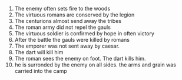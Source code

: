 1. The enemy often sets fire to the woods
2. The virtuous romans are conserved by the legion
3. The centurions almost send away the tribes
1. The roman army did not repel the gauls
1. The virtuous soldier is confirmed by hope in often victory
1. After the battle the gauls were killed by romans
7. The emporer was not sent away by caesar.
8. The dart will kill him
9. The roman sees the enemy on foot. The dart kills him.
1. he is surronded by the enemy on all sides. the arms and grain was carried into the camp 


